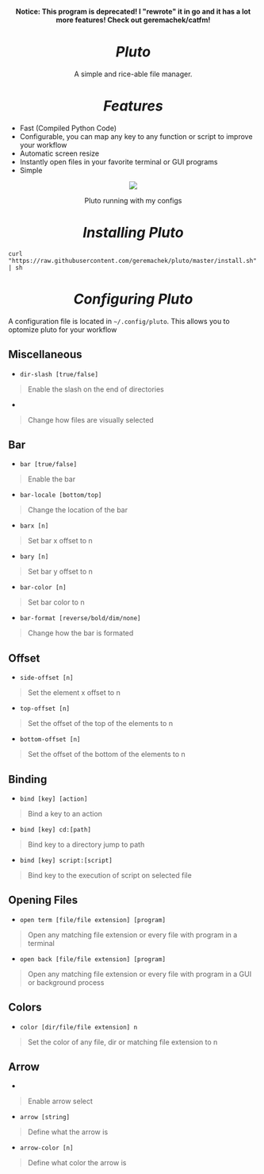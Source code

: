 <p align="center"><b>Notice: This program is deprecated! I "rewrote" it in go and it has a lot more features! Check out geremachek/catfm!</b></p>

<h1 align="center"><i>Pluto</i></h1>
 
<p align="center">A simple and rice-able file manager.</center>

<h1 align="center"><i>Features</i></h1>

* Fast (Compiled Python Code)
* Configurable, you can map any key to any function or script to improve your workflow
* Automatic screen resize
* Instantly open files in your favorite terminal or GUI programs
* Simple

<center>
<a href="https://asciinema.org/a/224295" target="_blank"><img src="https://asciinema.org/a/224295.svg" /></a>
</center>

<p align="center">Pluto running with my configs</p>

<h1 align="center"><i>Installing Pluto</i></h1>

```shell
curl "https://raw.githubusercontent.com/geremachek/pluto/master/install.sh" | sh
```

<h1 align="center"><i>Configuring Pluto</i></h1>

A configuration file is located in ```~/.config/pluto```. This allows you to optomize pluto for your workflow

## Miscellaneous

* ```dir-slash [true/false]```
> Enable the slash on the end of directories
* ```select-type [reverse/bold/dim]
> Change how files are visually selected

## Bar

* ```bar [true/false]```
> Enable the bar
* ```bar-locale [bottom/top]```
> Change the location of the bar
* ```barx [n]```
> Set bar x offset to n
* ```bary [n]```
> Set bar y offset to n
* ```bar-color [n]```
> Set bar color to n
* ```bar-format [reverse/bold/dim/none]```
> Change how the bar is formated

## Offset

* ```side-offset [n]```
> Set the element x offset to n
* ```top-offset [n]```
> Set the offset of the top of the elements to n
* ```bottom-offset [n]```
> Set the offset of the bottom of the elements to n

## Binding

* ```bind [key] [action]```
> Bind a key to an action
* ```bind [key] cd:[path]```
> Bind key to a directory jump to path
* ```bind [key] script:[script]```
> Bind key to the execution of script on selected file

## Opening Files

* ```open term [file/file extension] [program]```
> Open any matching file extension or every file with program in a terminal
* ```open back [file/file extension] [program]```
> Open any matching file extension or every file with program in a GUI or background process

## Colors

* ```color [dir/file/file extension] n```
> Set the color of any file, dir or matching file extension to n

## Arrow
* ```arrow-select [true/false]
> Enable arrow select
* ```arrow [string]```
> Define what the arrow is
* ```arrow-color [n]```
> Define what color the arrow is
